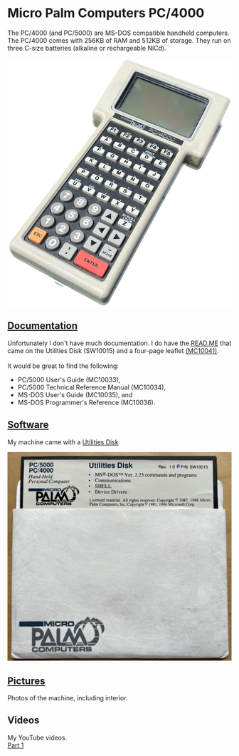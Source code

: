 # Micro Palm Computers PC/4000
The PC/4000 (and PC/5000) are MS-DOS compatible handheld computers.  The PC/4000 comes with 256KB of RAM and 512KB of storage.  They run on three C-size batteries (alkaline or rechargeable NiCd).

![PC4000](/Pictures/Micro_Palm_PC4000.jpg)

## [Documentation](/Documentation)
Unfortunately I don't have much documentation.  I do have the [READ.ME](/Documents/README.txt) that came on the Utilities Disk (SW10015) and a four-page leaflet [(MC10041)](/Documents/MicroPalm_PC4000_Important_Information_MC10041.pdf).
<br> <br>
It would be great to find the following:<br>
- PC/5000 User's Guide (MC10033),
- PC/5000 Technical Reference Manual (MC10034),
- MS-DOS User's Guide (MC10035), and
- MS-DOS Programmer's Reference (MC10036).

## [Software](/Software)
My machine came with a [Utilities Disk](/Software/MicroPalm_Utilities_Disk_SW10015.zip)<br>

![Utilies Disk](/Software/MicroPalm_Utilities_Disk_SW10015.jpg)

## [Pictures](/Pictures)
Photos of the machine, including interior.

## Videos
My YouTube videos.<br>
[Part 1](https://youtu.be/sYC32jD33a0)
